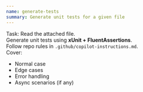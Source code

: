 ```yaml
---
name: generate-tests
summary: Generate unit tests for a given file
---
```


Task:
Read the attached file.  
Generate unit tests using **xUnit + FluentAssertions**.  
Follow repo rules in `.github/copilot-instructions.md`.  
Cover:
- Normal case
- Edge cases
- Error handling
- Async scenarios (if any)
